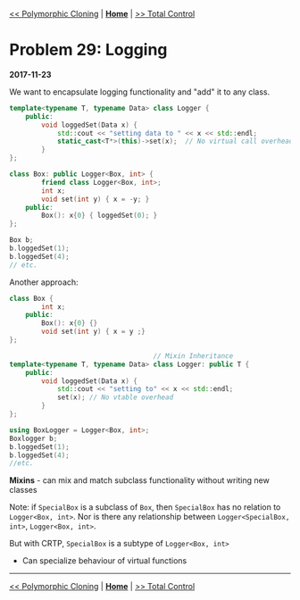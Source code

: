 [<< Polymorphic Cloning](./problem_28.md) | [**Home**](../README.md) | [>> Total Control](./problem_30.md)

# Problem 29: Logging

**2017-11-23**

We want to encapsulate logging functionality and "add" it to any class.

```C++
template<typename T, typename Data> class Logger {
    public:
        void loggedSet(Data x) {
            std::cout << "setting data to " << x << std::endl;
            static_cast<T*>(this)->set(x);  // No virtual call overhead
        }
};

class Box: public Logger<Box, int> {
        friend class Logger<Box, int>;
        int x;
        void set(int y) { x = -y; }
    public:
        Box(): x{0} { loggedSet(0); }
};

Box b;
b.loggedSet(1);
b.loggedSet(4);
// etc.
```

Another approach:

```C++
class Box {
        int x;
    public:
        Box(): x{0} {}
        void set(int y) { x = y ;}
};

                                    // Mixin Inheritance
template<typename T, typename Data> class Logger: public T {
    public:
        void loggedSet(Data x) {
            std::cout << "setting to" << x << std::endl;
            set(x); // No vtable overhead
        }
};

using BoxLogger = Logger<Box, int>;
Boxlogger b;
b.loggedSet(1);
b.loggedSet(4);
//etc.
```

**Mixins** - can mix and match subclass functionality without writing new classes

Note: if `SpecialBox` is a subclass of `Box`, then `SpecialBox` has no relation to `Logger<Box, int>`. Nor is there any relationship between `Logger<SpecialBox, int>`, `Logger<Box, int>`.

But with CRTP, `SpecialBox` is a subtype of `Logger<Box, int>`

- Can specialize behaviour of virtual functions

---

[<< Polymorphic Cloning](./problem_28.md) | [**Home**](../README.md) | [>> Total Control](./problem_30.md)
